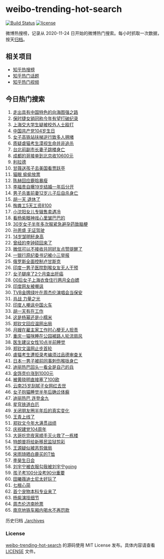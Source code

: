 # weibo-trending-hot-search

[![Build Status](https://github.com/justjavac/weibo-trending-hot-search/workflows/ci/badge.svg?branch=master)](https://github.com/justjavac/weibo-trending-hot-search/actions)
[![license](https://img.shields.io/github/license/justjavac/weibo-trending-hot-search)](https://github.com/justjavac/weibo-trending-hot-search/blob/master/LICENSE)

微博热搜榜，记录从 2020-11-24 日开始的微博热门搜索。每小时抓取一次数据，按天[归档](./archives)。

## 相关项目

- [知乎热搜榜](https://github.com/justjavac/zhihu-trending-top-search)
- [知乎热门话题](https://github.com/justjavac/zhihu-trending-hot-questions)
- [知乎热门视频](https://github.com/justjavac/zhihu-trending-hot-video)

## 今日热门搜索

<!-- BEGIN -->
<!-- 最后更新时间 Wed Jul 02 2025 06:18:55 GMT+0800 (China Standard Time) -->

1. [走出具有中国特色的向海图强之路](https://s.weibo.com//weibo?q=%23%E8%B5%B0%E5%87%BA%E5%85%B7%E6%9C%89%E4%B8%AD%E5%9B%BD%E7%89%B9%E8%89%B2%E7%9A%84%E5%90%91%E6%B5%B7%E5%9B%BE%E5%BC%BA%E4%B9%8B%E8%B7%AF%23&Refer=new_time)
1. [保时捷女销冠称今年有望打破纪录](https://s.weibo.com//weibo?q=%23%E4%BF%9D%E6%97%B6%E6%8D%B7%E5%A5%B3%E9%94%80%E5%86%A0%E7%A7%B0%E4%BB%8A%E5%B9%B4%E6%9C%89%E6%9C%9B%E6%89%93%E7%A0%B4%E7%BA%AA%E5%BD%95%23&t=31&band_rank=13&Refer=top)
1. [上海交大学生疑被校外人士殴打](https://s.weibo.com//weibo?q=%23%E4%B8%8A%E6%B5%B7%E4%BA%A4%E5%A4%A7%E5%AD%A6%E7%94%9F%E7%96%91%E8%A2%AB%E6%A0%A1%E5%A4%96%E4%BA%BA%E5%A3%AB%E6%AE%B4%E6%89%93%23&t=31&band_rank=2&Refer=top)
1. [中国共产党104岁生日](https://s.weibo.com//weibo?q=%23%E4%B8%AD%E5%9B%BD%E5%85%B1%E4%BA%A7%E5%85%9A104%E5%B2%81%E7%94%9F%E6%97%A5%23&t=31&band_rank=3&Refer=top)
1. [女子高铁站扶梯逆行致多人拥堵](https://s.weibo.com//weibo?q=%23%E5%A5%B3%E5%AD%90%E9%AB%98%E9%93%81%E7%AB%99%E6%89%B6%E6%A2%AF%E9%80%86%E8%A1%8C%E8%87%B4%E5%A4%9A%E4%BA%BA%E6%8B%A5%E5%A0%B5%23&t=31&band_rank=20&Refer=top)
1. [质疑虐猫考生漠视生命并非追杀](https://s.weibo.com//weibo?q=%23%E8%B4%A8%E7%96%91%E8%99%90%E7%8C%AB%E8%80%83%E7%94%9F%E6%BC%A0%E8%A7%86%E7%94%9F%E5%91%BD%E5%B9%B6%E9%9D%9E%E8%BF%BD%E6%9D%80%23&t=31&band_rank=36&Refer=top)
1. [台北前副市长妻子跳楼身亡](https://s.weibo.com//weibo?q=%23%E5%8F%B0%E5%8C%97%E5%89%8D%E5%89%AF%E5%B8%82%E9%95%BF%E5%A6%BB%E5%AD%90%E8%B7%B3%E6%A5%BC%E8%BA%AB%E4%BA%A1%23&t=31&band_rank=9&Refer=top)
1. [成都的哥接单到北京收10600元](https://s.weibo.com//weibo?q=%23%E6%88%90%E9%83%BD%E7%9A%84%E5%93%A5%E6%8E%A5%E5%8D%95%E5%88%B0%E5%8C%97%E4%BA%AC%E6%94%B610600%E5%85%83%23&t=31&band_rank=8&Refer=top)
1. [利拉德](https://s.weibo.com//weibo?q=%E5%88%A9%E6%8B%89%E5%BE%B7&t=31&band_rank=4&Refer=top)
1. [甘薇送孩子去美国看贾跃亭](https://s.weibo.com//weibo?q=%23%E7%94%98%E8%96%87%E9%80%81%E5%AD%A9%E5%AD%90%E5%8E%BB%E7%BE%8E%E5%9B%BD%E7%9C%8B%E8%B4%BE%E8%B7%83%E4%BA%AD%23&t=31&band_rank=37&Refer=top)
1. [猫眼 偷偷放票](https://s.weibo.com//weibo?q=%E7%8C%AB%E7%9C%BC%20%E5%81%B7%E5%81%B7%E6%94%BE%E7%A5%A8&t=31&band_rank=1&Refer=top)
1. [陈赫回应鹿晗暴瘦](https://s.weibo.com//weibo?q=%23%E9%99%88%E8%B5%AB%E5%9B%9E%E5%BA%94%E9%B9%BF%E6%99%97%E6%9A%B4%E7%98%A6%23&t=31&band_rank=11&Refer=top)
1. [李福贵自曝19岁结婚一年后分开](https://s.weibo.com//weibo?q=%23%E6%9D%8E%E7%A6%8F%E8%B4%B5%E8%87%AA%E6%9B%9D19%E5%B2%81%E7%BB%93%E5%A9%9A%E4%B8%80%E5%B9%B4%E5%90%8E%E5%88%86%E5%BC%80%23&t=31&band_rank=14&Refer=top)
1. [男子杀害前妻12岁儿子后自杀身亡](https://s.weibo.com//weibo?q=%23%E7%94%B7%E5%AD%90%E6%9D%80%E5%AE%B3%E5%89%8D%E5%A6%BB12%E5%B2%81%E5%84%BF%E5%AD%90%E5%90%8E%E8%87%AA%E6%9D%80%E8%BA%AB%E4%BA%A1%23&t=31&band_rank=32&Refer=top)
1. [胡一天 退休了](https://s.weibo.com//weibo?q=%E8%83%A1%E4%B8%80%E5%A4%A9%20%E9%80%80%E4%BC%91%E4%BA%86&t=31&band_rank=12&Refer=top)
1. [掏粪工5天工资8100](https://s.weibo.com//weibo?q=%E6%8E%8F%E7%B2%AA%E5%B7%A55%E5%A4%A9%E5%B7%A5%E8%B5%848100&t=31&band_rank=15&Refer=top)
1. [小沈阳女儿专辑售卖遇冷](https://s.weibo.com//weibo?q=%23%E5%B0%8F%E6%B2%88%E9%98%B3%E5%A5%B3%E5%84%BF%E4%B8%93%E8%BE%91%E5%94%AE%E5%8D%96%E9%81%87%E5%86%B7%23&t=31&band_rank=16&Refer=top)
1. [看杨紫眼神戏心里皱巴巴的](https://s.weibo.com//weibo?q=%E7%9C%8B%E6%9D%A8%E7%B4%AB%E7%9C%BC%E7%A5%9E%E6%88%8F%E5%BF%83%E9%87%8C%E7%9A%B1%E5%B7%B4%E5%B7%B4%E7%9A%84&t=31&band_rank=48&Refer=top)
1. [30岁女子半年多次服紧急避孕药致脑梗](https://s.weibo.com//weibo?q=%2330%E5%B2%81%E5%A5%B3%E5%AD%90%E5%8D%8A%E5%B9%B4%E5%A4%9A%E6%AC%A1%E6%9C%8D%E7%B4%A7%E6%80%A5%E9%81%BF%E5%AD%95%E8%8D%AF%E8%87%B4%E8%84%91%E6%A2%97%23&t=31&band_rank=38&Refer=top)
1. [孙恩盛 无证驾驶](https://s.weibo.com//weibo?q=%E5%AD%99%E6%81%A9%E7%9B%9B%20%E6%97%A0%E8%AF%81%E9%A9%BE%E9%A9%B6&t=31&band_rank=28&Refer=top)
1. [14岁邹明轩身高](https://s.weibo.com//weibo?q=14%E5%B2%81%E9%82%B9%E6%98%8E%E8%BD%A9%E8%BA%AB%E9%AB%98&t=31&band_rank=23&Refer=top)
1. [曾经的李钟硕回来了](https://s.weibo.com//weibo?q=%23%E6%9B%BE%E7%BB%8F%E7%9A%84%E6%9D%8E%E9%92%9F%E7%A1%95%E5%9B%9E%E6%9D%A5%E4%BA%86%23&t=31&band_rank=17&Refer=top)
1. [微信可以不接收共同好友点赞提醒了](https://s.weibo.com//weibo?q=%E5%BE%AE%E4%BF%A1%E5%8F%AF%E4%BB%A5%E4%B8%8D%E6%8E%A5%E6%94%B6%E5%85%B1%E5%90%8C%E5%A5%BD%E5%8F%8B%E7%82%B9%E8%B5%9E%E6%8F%90%E9%86%92%E4%BA%86&t=31&band_rank=6&Refer=top)
1. [一银行原纪委书记被小三举报](https://s.weibo.com//weibo?q=%23%E4%B8%80%E9%93%B6%E8%A1%8C%E5%8E%9F%E7%BA%AA%E5%A7%94%E4%B9%A6%E8%AE%B0%E8%A2%AB%E5%B0%8F%E4%B8%89%E4%B8%BE%E6%8A%A5%23&t=31&band_rank=33&Refer=top)
1. [俄罗斯全面控制卢甘斯克](https://s.weibo.com//weibo?q=%23%E4%BF%84%E7%BD%97%E6%96%AF%E5%85%A8%E9%9D%A2%E6%8E%A7%E5%88%B6%E5%8D%A2%E7%94%98%E6%96%AF%E5%85%8B%23&t=31&band_rank=43&Refer=top)
1. [印度一男子医院割喉女友无人干预](https://s.weibo.com//weibo?q=%23%E5%8D%B0%E5%BA%A6%E4%B8%80%E7%94%B7%E5%AD%90%E5%8C%BB%E9%99%A2%E5%89%B2%E5%96%89%E5%A5%B3%E5%8F%8B%E6%97%A0%E4%BA%BA%E5%B9%B2%E9%A2%84%23&t=31&band_rank=21&Refer=top)
1. [女子腿痒了2个月查出肝癌](https://s.weibo.com//weibo?q=%23%E5%A5%B3%E5%AD%90%E8%85%BF%E7%97%92%E4%BA%862%E4%B8%AA%E6%9C%88%E6%9F%A5%E5%87%BA%E8%82%9D%E7%99%8C%23&t=31&band_rank=22&Refer=top)
1. [00后女子上海衣食住行两月全白嫖](https://s.weibo.com//weibo?q=%2300%E5%90%8E%E5%A5%B3%E5%AD%90%E4%B8%8A%E6%B5%B7%E8%A1%A3%E9%A3%9F%E4%BD%8F%E8%A1%8C%E4%B8%A4%E6%9C%88%E5%85%A8%E7%99%BD%E5%AB%96%23&t=31&band_rank=41&Refer=top)
1. [印度网友被嘲讽](https://s.weibo.com//weibo?q=%23%E5%8D%B0%E5%BA%A6%E7%BD%91%E5%8F%8B%E8%A2%AB%E5%98%B2%E8%AE%BD%23&t=31&band_rank=47&Refer=top)
1. [TVB金牌绿叶在周杰伦演唱会当保安](https://s.weibo.com//weibo?q=%23TVB%E9%87%91%E7%89%8C%E7%BB%BF%E5%8F%B6%E5%9C%A8%E5%91%A8%E6%9D%B0%E4%BC%A6%E6%BC%94%E5%94%B1%E4%BC%9A%E5%BD%93%E4%BF%9D%E5%AE%89%23&t=31&band_rank=29&Refer=top)
1. [肖战 力量之光](https://s.weibo.com//weibo?q=%E8%82%96%E6%88%98%20%E5%8A%9B%E9%87%8F%E4%B9%8B%E5%85%89&t=31&band_rank=46&Refer=top)
1. [印度人嘲讽中国火车](https://s.weibo.com//weibo?q=%E5%8D%B0%E5%BA%A6%E4%BA%BA%E5%98%B2%E8%AE%BD%E4%B8%AD%E5%9B%BD%E7%81%AB%E8%BD%A6&t=31&band_rank=40&Refer=top)
1. [胡一天有在工作](https://s.weibo.com//weibo?q=%23%E8%83%A1%E4%B8%80%E5%A4%A9%E6%9C%89%E5%9C%A8%E5%B7%A5%E4%BD%9C%23&t=31&band_rank=31&Refer=top)
1. [这是杨幂还是小糯米](https://s.weibo.com//weibo?q=%E8%BF%99%E6%98%AF%E6%9D%A8%E5%B9%82%E8%BF%98%E6%98%AF%E5%B0%8F%E7%B3%AF%E7%B1%B3&t=31&band_rank=18&Refer=top)
1. [郑钦文回应温网出局](https://s.weibo.com//weibo?q=%23%E9%83%91%E9%92%A6%E6%96%87%E5%9B%9E%E5%BA%94%E6%B8%A9%E7%BD%91%E5%87%BA%E5%B1%80%23&t=31&band_rank=33&Refer=top)
1. [月嫂在雇主家工作时心梗无人担责](https://s.weibo.com//weibo?q=%23%E6%9C%88%E5%AB%82%E5%9C%A8%E9%9B%87%E4%B8%BB%E5%AE%B6%E5%B7%A5%E4%BD%9C%E6%97%B6%E5%BF%83%E6%A2%97%E6%97%A0%E4%BA%BA%E6%8B%85%E8%B4%A3%23&t=31&band_rank=47&Refer=top)
1. [重庆一猫咪睡在公园被路人轮流扇风](https://s.weibo.com//weibo?q=%23%E9%87%8D%E5%BA%86%E4%B8%80%E7%8C%AB%E5%92%AA%E7%9D%A1%E5%9C%A8%E5%85%AC%E5%9B%AD%E8%A2%AB%E8%B7%AF%E4%BA%BA%E8%BD%AE%E6%B5%81%E6%89%87%E9%A3%8E%23&t=31&band_rank=39&Refer=top)
1. [医生建议女性10点半前睡觉](https://s.weibo.com//weibo?q=%23%E5%8C%BB%E7%94%9F%E5%BB%BA%E8%AE%AE%E5%A5%B3%E6%80%A710%E7%82%B9%E5%8D%8A%E5%89%8D%E7%9D%A1%E8%A7%89%23&t=31&band_rank=34&Refer=top)
1. [郑钦文温网止步首轮](https://s.weibo.com//weibo?q=%23%E9%83%91%E9%92%A6%E6%96%87%E6%B8%A9%E7%BD%91%E6%AD%A2%E6%AD%A5%E9%A6%96%E8%BD%AE%23&t=31&band_rank=10&Refer=top)
1. [虐猫考生遭拒录考编须过品德审查关](https://s.weibo.com//weibo?q=%23%E8%99%90%E7%8C%AB%E8%80%83%E7%94%9F%E9%81%AD%E6%8B%92%E5%BD%95%E8%80%83%E7%BC%96%E9%A1%BB%E8%BF%87%E5%93%81%E5%BE%B7%E5%AE%A1%E6%9F%A5%E5%85%B3%23&t=31&band_rank=5&Refer=top)
1. [日本一男子被前同事刺伤喉咙身亡](https://s.weibo.com//weibo?q=%23%E6%97%A5%E6%9C%AC%E4%B8%80%E7%94%B7%E5%AD%90%E8%A2%AB%E5%89%8D%E5%90%8C%E4%BA%8B%E5%88%BA%E4%BC%A4%E5%96%89%E5%92%99%E8%BA%AB%E4%BA%A1%23&t=31&band_rank=40&Refer=top)
1. [迪丽热巴回头一看全是自己的兵](https://s.weibo.com//weibo?q=%E8%BF%AA%E4%B8%BD%E7%83%AD%E5%B7%B4%E5%9B%9E%E5%A4%B4%E4%B8%80%E7%9C%8B%E5%85%A8%E6%98%AF%E8%87%AA%E5%B7%B1%E7%9A%84%E5%85%B5&t=31&band_rank=25&Refer=top)
1. [金饰克价涨到1000元](https://s.weibo.com//weibo?q=%23%E9%87%91%E9%A5%B0%E5%85%8B%E4%BB%B7%E6%B6%A8%E5%88%B01000%E5%85%83%23&t=31&band_rank=21&Refer=top)
1. [被黄晓明直接塞了100欧](https://s.weibo.com//weibo?q=%E8%A2%AB%E9%BB%84%E6%99%93%E6%98%8E%E7%9B%B4%E6%8E%A5%E5%A1%9E%E4%BA%86100%E6%AC%A7&t=31&band_rank=48&Refer=top)
1. [云南25岁刮腻子女网红去世](https://s.weibo.com//weibo?q=%23%E4%BA%91%E5%8D%9725%E5%B2%81%E5%88%AE%E8%85%BB%E5%AD%90%E5%A5%B3%E7%BD%91%E7%BA%A2%E5%8E%BB%E4%B8%96%23&t=31&band_rank=45&Refer=top)
1. [女子抱猫睡觉半年后确诊体癣](https://s.weibo.com//weibo?q=%23%E5%A5%B3%E5%AD%90%E6%8A%B1%E7%8C%AB%E7%9D%A1%E8%A7%89%E5%8D%8A%E5%B9%B4%E5%90%8E%E7%A1%AE%E8%AF%8A%E4%BD%93%E7%99%A3%23&t=31&band_rank=49&Refer=top)
1. [迪丽热巴 连登金九](https://s.weibo.com//weibo?q=%E8%BF%AA%E4%B8%BD%E7%83%AD%E5%B7%B4%20%E8%BF%9E%E7%99%BB%E9%87%91%E4%B9%9D&t=31&band_rank=19&Refer=top)
1. [星穹铁道白厄](https://s.weibo.com//weibo?q=%23%E6%98%9F%E7%A9%B9%E9%93%81%E9%81%93%E7%99%BD%E5%8E%84%23&t=31&band_rank=25&Refer=top)
1. [关闭朋友圈半年后的真实变化](https://s.weibo.com//weibo?q=%E5%85%B3%E9%97%AD%E6%9C%8B%E5%8F%8B%E5%9C%88%E5%8D%8A%E5%B9%B4%E5%90%8E%E7%9A%84%E7%9C%9F%E5%AE%9E%E5%8F%98%E5%8C%96&t=31&band_rank=40&Refer=top)
1. [王青上线了](https://s.weibo.com//weibo?q=%E7%8E%8B%E9%9D%92%E4%B8%8A%E7%BA%BF%E4%BA%86&t=31&band_rank=7&Refer=top)
1. [郑钦文今年大满贯战绩](https://s.weibo.com//weibo?q=%23%E9%83%91%E9%92%A6%E6%96%87%E4%BB%8A%E5%B9%B4%E5%A4%A7%E6%BB%A1%E8%B4%AF%E6%88%98%E7%BB%A9%23&t=31&band_rank=49&Refer=top)
1. [庆祝建党104周年](https://s.weibo.com//weibo?q=%23%E5%BA%86%E7%A5%9D%E5%BB%BA%E5%85%9A104%E5%91%A8%E5%B9%B4%23&Refer=new_time)
1. [大哥吃完夜宵顺手灭火救了一栋楼](https://s.weibo.com//weibo?q=%23%E5%A4%A7%E5%93%A5%E5%90%83%E5%AE%8C%E5%A4%9C%E5%AE%B5%E9%A1%BA%E6%89%8B%E7%81%AD%E7%81%AB%E6%95%91%E4%BA%86%E4%B8%80%E6%A0%8B%E6%A5%BC%23&t=31&band_rank=10&Refer=top)
1. [特朗普将给新移民监狱剪彩](https://s.weibo.com//weibo?q=%23%E7%89%B9%E6%9C%97%E6%99%AE%E5%B0%86%E7%BB%99%E6%96%B0%E7%A7%BB%E6%B0%91%E7%9B%91%E7%8B%B1%E5%89%AA%E5%BD%A9%23&t=31&band_rank=47&Refer=top)
1. [王源疑似被恶剪做局](https://s.weibo.com//weibo?q=%23%E7%8E%8B%E6%BA%90%E7%96%91%E4%BC%BC%E8%A2%AB%E6%81%B6%E5%89%AA%E5%81%9A%E5%B1%80%23&t=31&band_rank=27&Refer=top)
1. [宋雨琦晒白鹿买的T恤](https://s.weibo.com//weibo?q=%23%E5%AE%8B%E9%9B%A8%E7%90%A6%E6%99%92%E7%99%BD%E9%B9%BF%E4%B9%B0%E7%9A%84T%E6%81%A4%23&t=31&band_rank=44&Refer=top)
1. [李昊生日会](https://s.weibo.com//weibo?q=%E6%9D%8E%E6%98%8A%E7%94%9F%E6%97%A5%E4%BC%9A&t=31&band_rank=24&Refer=top)
1. [刘宇宁被衣服勾我被刘宇宁going](https://s.weibo.com//weibo?q=%E5%88%98%E5%AE%87%E5%AE%81%E8%A2%AB%E8%A1%A3%E6%9C%8D%E5%8B%BE%E6%88%91%E8%A2%AB%E5%88%98%E5%AE%87%E5%AE%81going&t=31&band_rank=38&Refer=top)
1. [孩子考100分没考90分重要](https://s.weibo.com//weibo?q=%E5%AD%A9%E5%AD%90%E8%80%83100%E5%88%86%E6%B2%A1%E8%80%8390%E5%88%86%E9%87%8D%E8%A6%81&t=31&band_rank=50&Refer=top)
1. [田曦薇迪士尼太好玩了](https://s.weibo.com//weibo?q=%23%E7%94%B0%E6%9B%A6%E8%96%87%E8%BF%AA%E5%A3%AB%E5%B0%BC%E5%A4%AA%E5%A5%BD%E7%8E%A9%E4%BA%86%23&t=31&band_rank=26&Refer=top)
1. [七根心简](https://s.weibo.com//weibo?q=%E4%B8%83%E6%A0%B9%E5%BF%83%E7%AE%80&t=31&band_rank=42&Refer=top)
1. [首个宠物本科专业来了](https://s.weibo.com//weibo?q=%23%E9%A6%96%E4%B8%AA%E5%AE%A0%E7%89%A9%E6%9C%AC%E7%A7%91%E4%B8%93%E4%B8%9A%E6%9D%A5%E4%BA%86%23&t=31&band_rank=30&Refer=top)
1. [杨紫演技细节](https://s.weibo.com//weibo?q=%E6%9D%A8%E7%B4%AB%E6%BC%94%E6%8A%80%E7%BB%86%E8%8A%82&t=31&band_rank=35&Refer=top)
1. [周杰伦济南抢票](https://s.weibo.com//weibo?q=%E5%91%A8%E6%9D%B0%E4%BC%A6%E6%B5%8E%E5%8D%97%E6%8A%A2%E7%A5%A8&t=31&band_rank=49&Refer=top)
1. [南京地铁车厢内喝水不再罚款](https://s.weibo.com//weibo?q=%23%E5%8D%97%E4%BA%AC%E5%9C%B0%E9%93%81%E8%BD%A6%E5%8E%A2%E5%86%85%E5%96%9D%E6%B0%B4%E4%B8%8D%E5%86%8D%E7%BD%9A%E6%AC%BE%23&t=31&band_rank=50&Refer=top)

<!-- END -->

历史归档 [./archives](./archives)

### License

[weibo-trending-hot-search](https://github.com/justjavac/weibo-trending-hot-search) 的源码使用 MIT License
发布。具体内容请查看 [LICENSE](./LICENSE) 文件。
